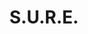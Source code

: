 ---
layout: homepage
title: S.U.R.E.
permalink: /
sections:
    - hero:
          dropdown:
              title: null
              options:
                    - title: 'explore "Read to be SURE" Issue #2'
                      url: /read-to-be-sure/issue2-overview/
                    - title: 'explore "The News Gallery" Learning Activities'
                      url: /tng/the-news-gallery-learning-journey/
                    - title: 'find resources on combating fake news'
                      url: /resources/audience/adults/combating-fake-news
                    - title: 'find out more about S.U.R.E. (Information Literacy)'
                      url: /about-us/sure-campaign/
                    - title: 'find tours & workshops for schools'
                      url: /tours-and-workshops/learn/
                    - title: 'find resources for schools'
                      url: /resources/audience/teachers-and-students/primary-level
                    - title: 'find contests for schools'
                      url: /contests/proveit2021/
                      
          title: S.U.R.E.
          subtitle: 'Discover about the National Library''s Learning & Information Literacy resources'
          background: /images/1747093_s.jpg
          button: 'Learn More'
          url: /about-us/sure-campaign/
    - infopic:
          title: 'Join the "Read to be SURE" Conversations'
          subtitle: 'For everyone'
          description: null
          url: /read-to-be-sure/issue3-conversations/
          image: /images/RTBS3-Convo-masthead.jpg
          alt: 'alt text'
          button: 'View programme details'
    - infopic:
          title: 'Read to be SURE Issue #3: Cryptocurrencies and NFTs: Risks or Rewards?'
          subtitle: 'For everyone'
          description: null
          url: /read-to-be-sure/issue3-overview/
          image: /images/RTBS3-masthead.jpg
          alt: 'alt text'
          button: 'Read Issue #3 now, and share your thoughts with us!'
    - infopic:
          title: 'Read to be SURE Issue #2: COVID-19 Curbs: Less or More?'
          subtitle: 'For everyone'
          description: null
          url: /read-to-be-sure/issue2-overview/
          image: /images/rtbs2-masthead3.jpg
          alt: 'alt text'
          button: 'Read Issue #2 now!'
    - infopic:
          title: 'Total Defence Day 2022 - Detecting Scams and Fake Images'
          subtitle: 'For Everyone'
          description: null
          url: /blog/fake-news/FN0027
          image: /images/SURE-TD-22Feb2022.JPG
          alt: 'alt text'
          button: 'View programme details'
    - infopic:
          title: 'Read to be SURE Issue #1: Fast Fashion: Love it or Hate it?'
          subtitle: 'For everyone'
          description: null
          url: /read-to-be-sure/issue1-introduction/
          image: /images/becca-mchaffie-Fzde_6ITjkw-unsplash-min.jpg
          alt: 'alt text'
          button: 'Read Issue #1 now!'
    - infopic:
          title: 'S.U.R.E Skills Series for Seniors -Factchecking Dubious Emails & Messages'
          subtitle: 'For Seniors'
          description: null
          url: /blog/fake-news/FN0020
          image: /images/sure-skills-series-seniors-eng1.JPG
          alt: 'alt text'
          button: 'View programme details'
    - infopic:
          title: 'Story Books: What’s “Truth” in a Non-Fiction Text?'
          subtitle: 'For everyone'
          description: null
          url: /blog/fake-news/FN0009
          image: /images/102503256_s.jpg
          alt: 'alt text'
          button: 'Read it now!'
    - infopic:
          title: 'What Comics Teach Us About Fake News'
          subtitle: 'For everyone'
          description: null
          url: /blog/fake-news/FN0007
          image: /images/49924697_s-min.jpg
          alt: 'alt text'
          button: 'Read it now!'
    - infopic:
          title: 'My guilty love affair with food hack videos'
          subtitle: 'For everyone'
          description: null
          url: /blog/tech/tech0001
          image: /images/foodhack.jpg
          alt: 'alt text'
          button: 'Read it now!'
    - infopic:
          title: 'Digital Resources of the National Library and National Archives of Singapore'
          subtitle: 'For secondary school students'
          description: null
          url: /blog/home-based-learning/DD00010
          image: /images/nlnas-video1.jpg
          alt: 'alt text'
          button: 'Watch the video now!'
    - infopic:
          title: 'Identifying Credible Health Information (Chinese, Malay and Tamil versions)'
          subtitle: 'For Seniors'
          description: 'How do you ensure that the medical and health information that you consume is reliable? Use the S.U.R.E. steps to identify if the health information you read can be trusted. This infographic is now available in Chinese, Malay and Tamil languages.'
          url: /blog/information-literacy/IL00002
          image: /images/Credible-Health-Information-Chinese.jpg
          alt: 'alt text'
          button: 'Check them out now!'
    - infopic:
          title: 'SUREvivors Activity 7'
          subtitle: 'For primary school students'
          description: 'How to Search for Information Effectively'
          url: /tng/surevivors-activity7/
          image: /images/Researching_Raju1.jpg
          alt: 'alt text'
          button: 'Check them out now!'
    - infopic:
          title: 'How to be S.U.R.E. before you share (Chinese, Malay and Tamil versions)'
          subtitle: 'For Seniors'
          description: 'Learn how to safeguard yourself and others against online falsehoods by using the National Library Board''s S.U.R.E. steps. <br>学习如何运用国家图书馆S.U.R.E四个步骤来确认信息的真假,并帮助您周围的人。<br>Belajar cara-cara melindungi diri anda menentang kepalsuan di talian dengan menggunakan langkah-langkah S.U.R.E. Lembaga Perpustakaan Negara.  <br>'
          url: /resources/audience/seniors/multilingual
          image: /images/sure-animated-video-chinese.jpg
          alt: 'alt text'
          button: 'Check them out now!'
    - infopic:
          title: 'SUREvivors Activity 6'
          subtitle: 'For primary school students'
          description: 'What Intentions Can an Author Have?'
          url: /tng/surevivors-activity6/
          image: /images/SURE-Activity6-feature-image.jpg
          alt: 'alt text'
          button: 'Check them out now!'
    - infopic:
          title: 'How to be S.U.R.E. before you share'
          subtitle: 'For Adults'
          description: 'We have a new e-Presentation and new infographic on applying the four S.U.R.E. steps to verify dubious information.'
          url: /blog/fake-news/fn0002
          image: /images/4-ways-of-sure-thumbnail.jpg
          alt: 'alt text'
          button: 'Check them out now!'
    - infopic:
          title: 'Multilingual Resources'
          subtitle: 'For Seniors'
          description: 'Videos and infographics available in Chinese, Malay and Tamil languages'
          url: /resources/audience/seniors/multilingual
          image: /images/seniors-fake-news.jpg
          alt: 'alt text'
          button: 'Check them out now!'
    - infopic:
          title: 'SUREvivors Activity 5'
          subtitle: 'For primary school students'
          description: 'How Do You Differentiate Between Fact and Opinion?'
          url: /tng/surevivors-activity5/
          image: /images/sure-activity-5-feature-image-fb.jpg
          alt: 'alt text'
          button: 'Check them out now!'
    - infopic:
          title: 'The News Gallery - Primary School Activity 3'
          subtitle: 'For primary school students'
          description: 'Behind Every Story'
          url: /tng/pri-activity3/
          image: /images/tng-pri-activity3.jpg
          alt: 'alt text'
          button: 'Check them out now!'
notification: "\n"
---
